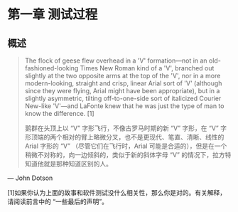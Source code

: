 # 第一章 测试过程

## 概述

> The flock of geese flew overhead in a 'V' formation—not in an old-fashioned-looking Times New Roman kind of a 'V', branched out slightly at the two opposite arms at the top of the 'V', nor in a more modern-looking, straight and crisp, linear Arial sort of 'V' (although since they were flying, Arial might have been appropriate), but in a slightly asymmetric, tilting off-to-one-side sort of italicized Courier New-like 'V'—and LaFonte knew that he was just the type of man to know the difference. [1]
> 
> 鹅群在头顶上以 “V” 字形飞行，不像古罗马时期的新 “V” 字形，在 “V” 字形顶端的两个相对的臂上略微分叉，也不是更现代、笔直、清晰、线性的 Arial 字形的 “V” （尽管它们在飞行时，Arial 可能是合适的），但是在一个稍微不对称的，向一边倾斜的，类似于新的斜体字母 “V” 的情况下，拉方特知道他就是那种知道区别的人。

— John Dotson

[1]如果你认为上面的故事和软件测试没什么相关性，那么你是对的。有关解释，请阅读前言中的 “一些最后的声明”。

